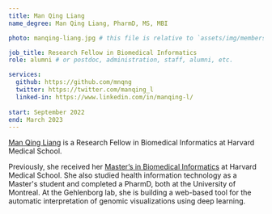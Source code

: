 ```yaml
---
title: Man Qing Liang
name_degree: Man Qing Liang, PharmD, MS, MBI

photo: manqing-liang.jpg # this file is relative to `assets/img/members/`

job_title: Research Fellow in Biomedical Informatics
role: alumni # or postdoc, administration, staff, alumni, etc.

services:
  github: https://github.com/mnqng
  twitter: https://twitter.com/manqing_l
  linked-in: https://www.linkedin.com/in/manqing-l/
  
start: September 2022
end: March 2023
---
```

[Man Qing Liang](https://manqing.me/) is a Research Fellow in Biomedical Informatics at Harvard Medical School.

Previously, she received her [Master’s in Biomedical Informatics](https://dbmi.hms.harvard.edu/education/master-biomedical-informatics) at Harvard Medical School. She also studied health information technology as a Master's student and completed a PharmD, both at the University of Montreal. At the Gehlenborg lab, she is building a web-based tool for the automatic interpretation of genomic visualizations using deep learning.